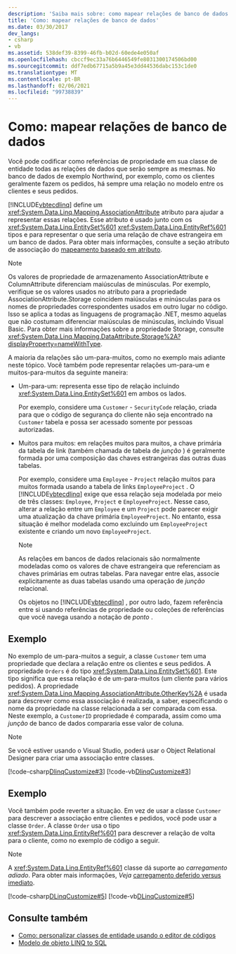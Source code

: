 ```yaml
---
description: 'Saiba mais sobre: como mapear relações de banco de dados'
title: 'Como: mapear relações de banco de dados'
ms.date: 03/30/2017
dev_langs:
- csharp
- vb
ms.assetid: 538def39-8399-46fb-b02d-60ede4e050af
ms.openlocfilehash: cbccf9ec33a76b6446549fe8031300174506bd00
ms.sourcegitcommit: ddf7edb67715a5b9a45e3dd44536dabc153c1de0
ms.translationtype: MT
ms.contentlocale: pt-BR
ms.lasthandoff: 02/06/2021
ms.locfileid: "99738839"
---
```

# <a name="how-to-map-database-relationships"></a>Como: mapear relações de banco de dados

Você pode codificar como referências de propriedade em sua classe de entidade todas as relações de dados que serão sempre as mesmas. No banco de dados de exemplo Northwind, por exemplo, como os clientes geralmente fazem os pedidos, há sempre uma relação no modelo entre os clientes e seus pedidos.  
  
 [!INCLUDE[vbtecdlinq](../../../../../../includes/vbtecdlinq-md.md)] define um <xref:System.Data.Linq.Mapping.AssociationAttribute> atributo para ajudar a representar essas relações. Esse atributo é usado junto com os <xref:System.Data.Linq.EntitySet%601> <xref:System.Data.Linq.EntityRef%601> tipos e para representar o que seria uma relação de chave estrangeira em um banco de dados. Para obter mais informações, consulte a seção atributo de associação do [mapeamento baseado em atributo](attribute-based-mapping.md).  
  
> [!NOTE]
> Os valores de propriedade de armazenamento AssociationAttribute e ColumnAttribute diferenciam maiúsculas de minúsculas. Por exemplo, verifique se os valores usados no atributo para a propriedade AssociationAttribute.Storage coincidem maiúsculas e minúsculas para os nomes de propriedades correspondentes usados em outro lugar no código. Isso se aplica a todas as linguagens de programação .NET, mesmo aquelas que não costumam diferenciar maiúsculas de minúsculas, incluindo Visual Basic. Para obter mais informações sobre a propriedade Storage, consulte <xref:System.Data.Linq.Mapping.DataAttribute.Storage%2A?displayProperty=nameWithType>.  
  
 A maioria da relações são um-para-muitos, como no exemplo mais adiante neste tópico. Você também pode representar relações um-para-um e muitos-para-muitos da seguinte maneira:  
  
- Um-para-um: representa esse tipo de relação incluindo <xref:System.Data.Linq.EntitySet%601> em ambos os lados.  
  
     Por exemplo, considere uma `Customer` - `SecurityCode` relação, criada para que o código de segurança do cliente não seja encontrado na `Customer` tabela e possa ser acessado somente por pessoas autorizadas.  
  
- Muitos para muitos: em relações muitos para muitos, a chave primária da tabela de link (também chamada de tabela de *junção* ) é geralmente formada por uma composição das chaves estrangeiras das outras duas tabelas.  
  
     Por exemplo, considere uma `Employee` - `Project` relação muitos para muitos formada usando a tabela de links `EmployeeProject` . O [!INCLUDE[vbtecdlinq](../../../../../../includes/vbtecdlinq-md.md)] exige que essa relação seja modelada por meio de três classes: `Employee`, `Project` e `EmployeeProject`. Nesse caso, alterar a relação entre um `Employee` e um `Project` pode parecer exigir uma atualização da chave primária `EmployeeProject`. No entanto, essa situação é melhor modelada como excluindo um `EmployeeProject` existente e criando um novo `EmployeeProject`.  
  
    > [!NOTE]
    > As relações em bancos de dados relacionais são normalmente modeladas como os valores de chave estrangeira que referenciam as chaves primárias em outras tabelas. Para navegar entre elas, associe explicitamente as duas tabelas usando uma operação de *junção* relacional.  
    >
    >  Os objetos no [!INCLUDE[vbtecdlinq](../../../../../../includes/vbtecdlinq-md.md)] , por outro lado, fazem referência entre si usando referências de propriedade ou coleções de referências que você navega usando a notação de *ponto* .  
  
## <a name="example"></a>Exemplo  

 No exemplo de um-para-muitos a seguir, a classe `Customer` tem uma propriedade que declara a relação entre os clientes e seus pedidos.  A propriedade `Orders` é do tipo <xref:System.Data.Linq.EntitySet%601>. Este tipo significa que essa relação é de um-para-muitos (um cliente para vários pedidos). A propriedade <xref:System.Data.Linq.Mapping.AssociationAttribute.OtherKey%2A> é usada para descrever como essa associação é realizada, a saber, especificando o nome da propriedade na classe relacionada a ser comparada com essa. Neste exemplo, a `CustomerID` propriedade é comparada, assim como uma *junção* de banco de dados compararia esse valor de coluna.  
  
> [!NOTE]
> Se você estiver usando o Visual Studio, poderá usar o Object Relational Designer para criar uma associação entre classes.  
  
 [!code-csharp[DlinqCustomize#3](../../../../../../samples/snippets/csharp/VS_Snippets_Data/DLinqCustomize/cs/Program.cs#3)]
 [!code-vb[DlinqCustomize#3](../../../../../../samples/snippets/visualbasic/VS_Snippets_Data/DLinqCustomize/vb/Module1.vb#3)]  
  
## <a name="example"></a>Exemplo  

 Você também pode reverter a situação. Em vez de usar a classe `Customer` para descrever a associação entre clientes e pedidos, você pode usar a classe `Order`. A classe `Order` usa o tipo <xref:System.Data.Linq.EntityRef%601> para descrever a relação de volta para o cliente, como no exemplo de código a seguir.  
  
> [!NOTE]
> A <xref:System.Data.Linq.EntityRef%601> classe dá suporte ao *carregamento adiado*. Para obter mais informações, *Veja* [carregamento deferido versus imediato](deferred-versus-immediate-loading.md).  
  
 [!code-csharp[DLinqCustomize#5](../../../../../../samples/snippets/csharp/VS_Snippets_Data/DLinqCustomize/cs/Program.cs#5)]
 [!code-vb[DLinqCustomize#5](../../../../../../samples/snippets/visualbasic/VS_Snippets_Data/DLinqCustomize/vb/Module1.vb#5)]  
  
## <a name="see-also"></a>Consulte também

- [Como: personalizar classes de entidade usando o editor de códigos](how-to-customize-entity-classes-by-using-the-code-editor.md)
- [Modelo de objeto LINQ to SQL](the-linq-to-sql-object-model.md)
